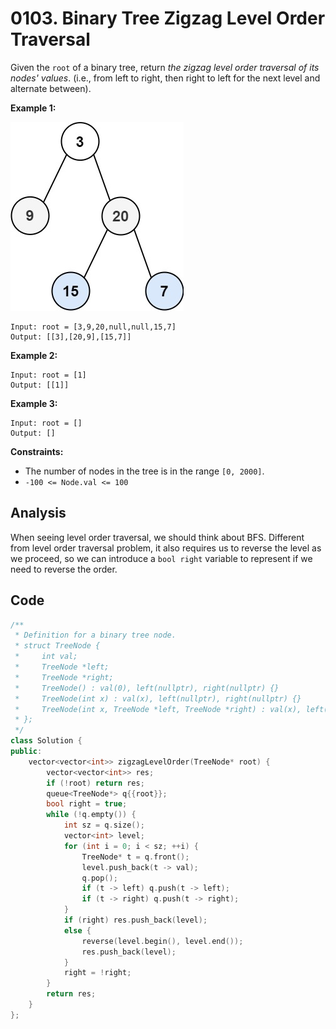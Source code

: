 # 0103. Binary Tree Zigzag Level Order Traversal

Given the `root` of a binary tree, return *the zigzag level order traversal of its nodes' values*. (i.e., from left to right, then right to left for the next level and alternate between).

 

**Example 1:**

![img](resources/103.jpg)

```
Input: root = [3,9,20,null,null,15,7]
Output: [[3],[20,9],[15,7]]
```

**Example 2:**

```
Input: root = [1]
Output: [[1]]
```

**Example 3:**

```
Input: root = []
Output: []
```

 

**Constraints:**

- The number of nodes in the tree is in the range `[0, 2000]`.
- `-100 <= Node.val <= 100`

## Analysis

When seeing level order traversal, we should think about BFS. Different from level order traversal problem, it also requires us to reverse the level as we proceed, so we can introduce a `bool right` variable to represent if we need to reverse the order.

## Code

```c++
/**
 * Definition for a binary tree node.
 * struct TreeNode {
 *     int val;
 *     TreeNode *left;
 *     TreeNode *right;
 *     TreeNode() : val(0), left(nullptr), right(nullptr) {}
 *     TreeNode(int x) : val(x), left(nullptr), right(nullptr) {}
 *     TreeNode(int x, TreeNode *left, TreeNode *right) : val(x), left(left), right(right) {}
 * };
 */
class Solution {
public:
    vector<vector<int>> zigzagLevelOrder(TreeNode* root) {
        vector<vector<int>> res;
        if (!root) return res;
        queue<TreeNode*> q{{root}};
        bool right = true;
        while (!q.empty()) {
            int sz = q.size();
            vector<int> level;
            for (int i = 0; i < sz; ++i) {
                TreeNode* t = q.front();
                level.push_back(t -> val);
                q.pop();
                if (t -> left) q.push(t -> left);
                if (t -> right) q.push(t -> right);
            }
            if (right) res.push_back(level);
            else {
                reverse(level.begin(), level.end());
                res.push_back(level);
            }
            right = !right;
        }
        return res;
    }
};
```

